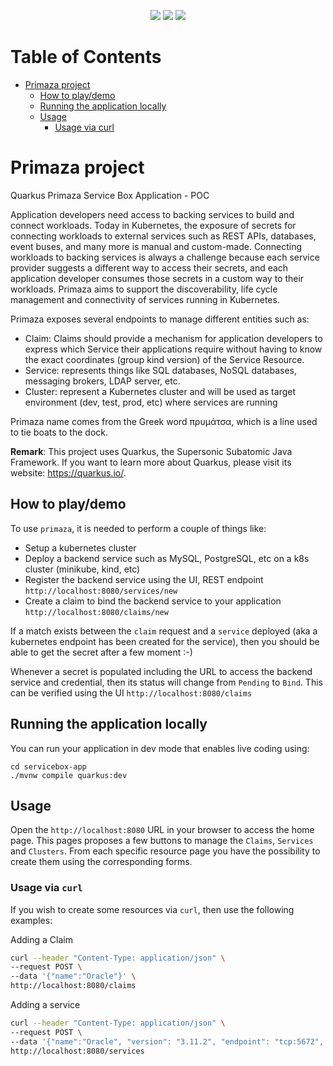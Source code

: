 <p align="center">
    <a href="https://github.com/halkyonio/primaza-poc/graphs/contributors" alt="Contributors">
        <img src="https://img.shields.io/github/contributors/halkyonio/primaza-poc"/></a>
    <a href="https://github.com/halkyonio/primaza-poc/pulse" alt="Activity">
        <img src="https://img.shields.io/github/commit-activity/m/halkyonio/primaza-poc"/></a>
    <a href="https://github.com/halkyonio/primaza-poc/actions/workflows/push.yml" alt="Build Status">
        <img src="https://github.com/halkyonio/primaza-poc/actions/workflows/push.yaml/badge.svg"></a>
</p>

Table of Contents
=================

* [Primaza project](#primaza-project)
  * [How to play/demo](#how-to-playdemo)
  * [Running the application locally](#running-the-application-locally)
  * [Usage](#usage)
    * [Usage via curl](#usage-via-curl)

# Primaza project

Quarkus Primaza Service Box Application - POC

Application developers need access to backing services to build and connect workloads.
Today in Kubernetes, the exposure of secrets for connecting workloads to external services such as REST APIs, databases, event buses, and many more is manual and custom-made.
Connecting workloads to backing services is always a challenge because each service provider suggests a different way to access their secrets, and each application developer consumes those secrets in a custom way to their workloads.
Primaza aims to support the discoverability, life cycle management and connectivity of services running in Kubernetes.

Primaza exposes several endpoints to manage different entities such as:

- Claim: Claims should provide a mechanism for application developers to express which Service their applications require without having to know the exact coordinates (group kind version) of the Service Resource.
- Service: represents things like SQL databases, NoSQL databases, messaging brokers, LDAP server, etc.
- Cluster: represent a Kubernetes cluster and will be used as target environment (dev, test, prod, etc) where services are running

Primaza name comes from the Greek word πρυμάτσα, which is a line used to tie boats to the dock.

**Remark**: This project uses Quarkus, the Supersonic Subatomic Java Framework. If you want to learn more about Quarkus, please visit its website: https://quarkus.io/.

## How to play/demo

To use `primaza`, it is needed to perform a couple of things like:

- Setup a kubernetes cluster
- Deploy a backend service such as MySQL, PostgreSQL, etc on a k8s cluster (minikube, kind, etc)
- Register the backend service using the UI, REST endpoint `http://localhost:8080/services/new`
- Create a claim to bind the backend service to your application `http://localhost:8080/claims/new`

If a match exists between the `claim` request and a `service` deployed (aka a kubernetes endpoint has been created for the service), then you should be able to
get the secret after a few moment :-)

Whenever a secret is populated including the URL to access the backend service and credential, then its status will change from `Pending` to `Bind`. This can be verified using the 
UI `http://localhost:8080/claims`

## Running the application locally

You can run your application in dev mode that enables live coding using:
```shell script
cd servicebox-app
./mvnw compile quarkus:dev
```

## Usage

Open the `http://localhost:8080` URL in your browser to access the home page. This pages proposes a few buttons to manage the `Claims`, `Services` and `Clusters`. 
From each specific resource page you have the possibility to create them using the corresponding forms.

### Usage via `curl`

If you wish to create some resources via `curl`, then use the following examples:

Adding a Claim

```bash
curl --header "Content-Type: application/json" \
--request POST \
--data '{"name":"Oracle"}' \
http://localhost:8080/claims
```
Adding a service

```bash
curl --header "Content-Type: application/json" \
--request POST \
--data '{"name":"Oracle", "version": "3.11.2", "endpoint": "tcp:5672", "deployed": "false"}' \
http://localhost:8080/services
```

